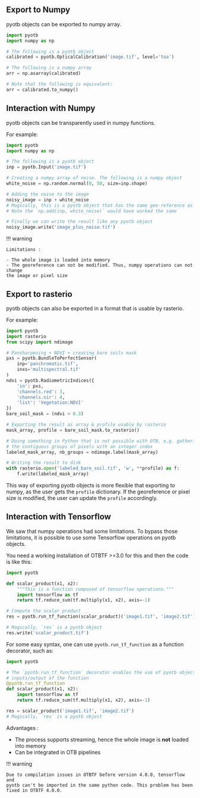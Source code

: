 ## Export to Numpy

pyotb objects can be exported to numpy array.

```python
import pyotb
import numpy as np

# The following is a pyotb object
calibrated = pyotb.OpticalCalibration('image.tif', level='toa')

# The following is a numpy array
arr = np.asarray(calibrated)

# Note that the following is equivalent:
arr = calibrated.to_numpy()
```

## Interaction with Numpy

pyotb objects can be transparently used in numpy functions.

For example:

```python
import pyotb
import numpy as np

# The following is a pyotb object
inp = pyotb.Input('image.tif')

# Creating a numpy array of noise. The following is a numpy object
white_noise = np.random.normal(0, 50, size=inp.shape)

# Adding the noise to the image
noisy_image = inp + white_noise
# Magically, this is a pyotb object that has the same geo-reference as `inp`. 
# Note the `np.add(inp, white_noise)` would have worked the same

# Finally we can write the result like any pyotb object
noisy_image.write('image_plus_noise.tif')
```

!!! warning

    Limitations :
    
    - The whole image is loaded into memory
    - The georeference can not be modified. Thus, numpy operations can not change
    the image or pixel size

## Export to rasterio

pyotb objects can also be exported in a format that is usable by rasterio.

For example:

```python
import pyotb
import rasterio
from scipy import ndimage

# Pansharpening + NDVI + creating bare soils mask
pxs = pyotb.BundleToPerfectSensor(
    inp='panchromatic.tif', 
    inxs='multispectral.tif'
)
ndvi = pyotb.RadiometricIndices({
    'in': pxs, 
    'channels.red': 3, 
    'channels.nir': 4, 
    'list': 'Vegetation:NDVI'
})
bare_soil_mask = (ndvi < 0.3)

# Exporting the result as array & profile usable by rasterio
mask_array, profile = bare_soil_mask.to_rasterio()

# Doing something in Python that is not possible with OTB, e.g. gathering 
# the contiguous groups of pixels with an integer index
labeled_mask_array, nb_groups = ndimage.label(mask_array)

# Writing the result to disk
with rasterio.open('labeled_bare_soil.tif', 'w', **profile) as f:
    f.write(labeled_mask_array)
```

This way of exporting pyotb objects is more flexible that exporting to numpy, 
as the user gets the `profile` dictionary. 
If the georeference or pixel size is modified, the user can update the 
`profile` accordingly.

## Interaction with Tensorflow

We saw that numpy operations had some limitations. To bypass those 
limitations, it is possible to use some Tensorflow operations on pyotb objects.

You need a working installation of OTBTF >=3.0 for this and then the code is 
like this:

```python
import pyotb

def scalar_product(x1, x2):
    """This is a function composed of tensorflow operations."""
    import tensorflow as tf
    return tf.reduce_sum(tf.multiply(x1, x2), axis=-1)

# Compute the scalar product
res = pyotb.run_tf_function(scalar_product)('image1.tif', 'image2.tif')  

# Magically, `res` is a pyotb object
res.write('scalar_product.tif')
```

For some easy syntax, one can use `pyotb.run_tf_function` as a function 
decorator, such as:

```python
import pyotb

# The `pyotb.run_tf_function` decorator enables the use of pyotb objects as 
# inputs/output of the function
@pyotb.run_tf_function
def scalar_product(x1, x2):
    import tensorflow as tf
    return tf.reduce_sum(tf.multiply(x1, x2), axis=-1)

res = scalar_product('image1.tif', 'image2.tif')
# Magically, `res` is a pyotb object
```

Advantages :

- The process supports streaming, hence the whole image is **not** loaded into 
memory
- Can be integrated in OTB pipelines

!!! warning

    Due to compilation issues in OTBTF before version 4.0.0, tensorflow and 
    pyotb can't be imported in the same python code. This problem has been 
    fixed in OTBTF 4.0.0.
